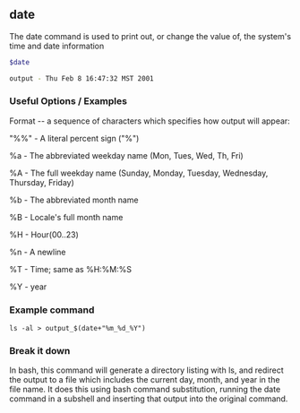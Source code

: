 ---
---

date
-------
The date command is used to print out, or change the value of, the system's time and date information
<!-- one line explanation would go here -->

<!-- minimal example -->
~~~ bash
$date

output - Thu Feb 8 16:47:32 MST 2001
~~~

<!--more-->

### Useful Options / Examples

Format -- a sequence of characters which specifies how output will appear:

"%%" - A literal percent sign ("%")

%a - The abbreviated weekday name (Mon, Tues, Wed, Th, Fri)

%A - The full weekday name (Sunday, Monday, Tuesday, Wednesday, Thursday, Friday)

%b - The abbreviated month name
 
%B - Locale's full month name

%H - Hour(00..23)

%n - A newline

%T - Time; same as %H:%M:%S

%Y - year

### Example command

`ls -al > output_$(date+"%m_%d_%Y")`

### Break it down

In bash, this command will generate a directory listing with ls, and redirect the output to a file 
which includes the current day, month, and year in the file name. It does this using bash command 
substitution, running the date command in a subshell and inserting that output into the original command.

